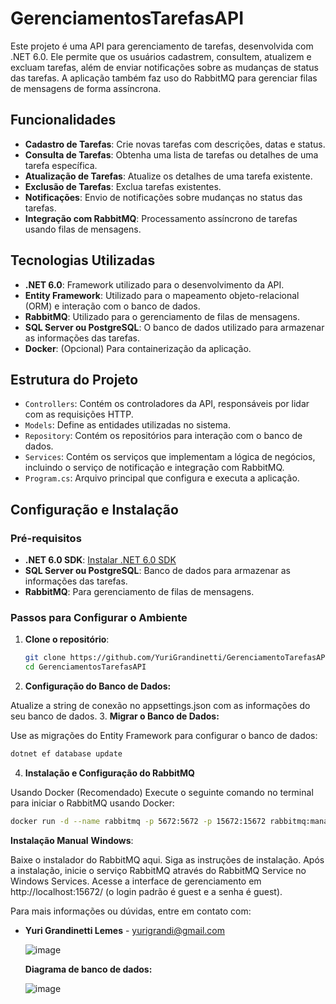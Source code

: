 # GerenciamentosTarefasAPI

Este projeto é uma API para gerenciamento de tarefas, desenvolvida com .NET 6.0. Ele permite que os usuários cadastrem, consultem, atualizem e excluam tarefas, além de enviar notificações sobre as mudanças de status das tarefas. A aplicação também faz uso do RabbitMQ para gerenciar filas de mensagens de forma assíncrona.

## Funcionalidades

- **Cadastro de Tarefas**: Crie novas tarefas com descrições, datas e status.
- **Consulta de Tarefas**: Obtenha uma lista de tarefas ou detalhes de uma tarefa específica.
- **Atualização de Tarefas**: Atualize os detalhes de uma tarefa existente.
- **Exclusão de Tarefas**: Exclua tarefas existentes.
- **Notificações**: Envio de notificações sobre mudanças no status das tarefas.
- **Integração com RabbitMQ**: Processamento assíncrono de tarefas usando filas de mensagens.

## Tecnologias Utilizadas

- **.NET 6.0**: Framework utilizado para o desenvolvimento da API.
- **Entity Framework**: Utilizado para o mapeamento objeto-relacional (ORM) e interação com o banco de dados.
- **RabbitMQ**: Utilizado para o gerenciamento de filas de mensagens.
- **SQL Server ou PostgreSQL**: O banco de dados utilizado para armazenar as informações das tarefas.
- **Docker**: (Opcional) Para containerização da aplicação.

## Estrutura do Projeto

- `Controllers`: Contém os controladores da API, responsáveis por lidar com as requisições HTTP.
- `Models`: Define as entidades utilizadas no sistema.
- `Repository`: Contém os repositórios para interação com o banco de dados.
- `Services`: Contém os serviços que implementam a lógica de negócios, incluindo o serviço de notificação e integração com RabbitMQ.
- `Program.cs`: Arquivo principal que configura e executa a aplicação.

## Configuração e Instalação

### Pré-requisitos

- **.NET 6.0 SDK**: [Instalar .NET 6.0 SDK](https://dotnet.microsoft.com/download/dotnet/6.0)
- **SQL Server ou PostgreSQL**: Banco de dados para armazenar as informações das tarefas.
- **RabbitMQ**: Para gerenciamento de filas de mensagens.

### Passos para Configurar o Ambiente

1. **Clone o repositório**:
   ```bash
   git clone https://github.com/YuriGrandinetti/GerenciamentoTarefasAPI.git
   cd GerenciamentosTarefasAPI
2. **Configuração do Banco de Dados:**  

Atualize a string de conexão no appsettings.json com as informações do seu banco de dados.
3. **Migrar o Banco de Dados:**

Use as migrações do Entity Framework para configurar o banco de dados:
 ```bash
dotnet ef database update
```

4. **Instalação e Configuração do RabbitMQ** 

Usando Docker (Recomendado)
Execute o seguinte comando no terminal para iniciar o RabbitMQ usando Docker:
 ```bash
docker run -d --name rabbitmq -p 5672:5672 -p 15672:15672 rabbitmq:management
```
**Instalação Manual**
**Windows**:

Baixe o instalador do RabbitMQ aqui.
Siga as instruções de instalação.
Após a instalação, inicie o serviço RabbitMQ através do RabbitMQ Service no Windows Services.
Acesse a interface de gerenciamento em http://localhost:15672/ (o login padrão é guest e a senha é guest).

Para mais informações ou dúvidas, entre em contato com:
- **Yuri Grandinetti Lemes** - [yurigrandi@gmail.com](mailto:yurigrandi@gmail.com)

  ![image](https://github.com/user-attachments/assets/b707c7ce-0648-4fb5-b40e-a129bbc5c097)

  **Diagrama de banco de dados:**

  ![image](https://github.com/user-attachments/assets/1653b287-2cce-490a-b8ea-f27331eabcc6)


